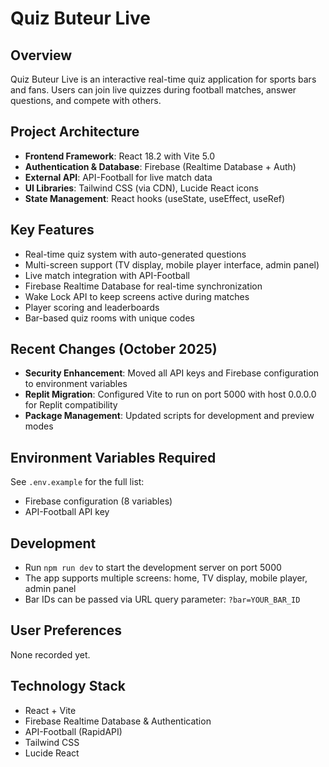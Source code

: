 # Quiz Buteur Live

## Overview
Quiz Buteur Live is an interactive real-time quiz application for sports bars and fans. Users can join live quizzes during football matches, answer questions, and compete with others.

## Project Architecture
- **Frontend Framework**: React 18.2 with Vite 5.0
- **Authentication & Database**: Firebase (Realtime Database + Auth)
- **External API**: API-Football for live match data
- **UI Libraries**: Tailwind CSS (via CDN), Lucide React icons
- **State Management**: React hooks (useState, useEffect, useRef)

## Key Features
- Real-time quiz system with auto-generated questions
- Multi-screen support (TV display, mobile player interface, admin panel)
- Live match integration with API-Football
- Firebase Realtime Database for real-time synchronization
- Wake Lock API to keep screens active during matches
- Player scoring and leaderboards
- Bar-based quiz rooms with unique codes

## Recent Changes (October 2025)
- **Security Enhancement**: Moved all API keys and Firebase configuration to environment variables
- **Replit Migration**: Configured Vite to run on port 5000 with host 0.0.0.0 for Replit compatibility
- **Package Management**: Updated scripts for development and preview modes

## Environment Variables Required
See `.env.example` for the full list:
- Firebase configuration (8 variables)
- API-Football API key

## Development
- Run `npm run dev` to start the development server on port 5000
- The app supports multiple screens: home, TV display, mobile player, admin panel
- Bar IDs can be passed via URL query parameter: `?bar=YOUR_BAR_ID`

## User Preferences
None recorded yet.

## Technology Stack
- React + Vite
- Firebase Realtime Database & Authentication
- API-Football (RapidAPI)
- Tailwind CSS
- Lucide React
